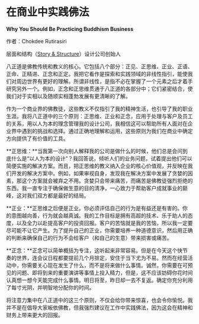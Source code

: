 # 在商业中实践佛法

**Why You Should Be Practicing Buddhism Business**

作者：Chokdee Rutirasiri

层面和结构（[Story & Structure](http://www.storyandstructure.com/)）设计公司创始人

八正道是佛教传统和教义的核心。它包括八个部分：正见、正思维、正业、正语、正命、正精进、正念和正定。我把它看作是探索和实践领域的非线性指引，能使我们对周边世界有更好的理解。所谓非线性，是指不必在掌握了一个元素之后才着手研究另外一个。例如，正念和正思维贯通于八正道的各部分中；它们紧密结合，使我们对于实相以及随顺实相蓬勃发展有更清晰的了解。

作为一个商业界的佛教徒，这些教义不仅指引了我的精神生活，也引导了我的职业生涯。我将八正道中的三个原则：正思维、正业和正念，应用于处理与客户及员工的关系，用以人为本的理念管理我的设计公司，我相信这可以帮助所有人面对在企业界中遇到的挑战和选择。通过正确地理解和运用，这些原则为我们在商业中确定方向提供了有价值的工具。

**正思维：**当我第一次向别人解释我的公司是做什么的时候，他们总是会问到底什么是“以人为本的设计”？我回答说，倾听人们的业务问题，试着提出他们可以简便实施的解决方案。而且，把正思维的教义纳入企业的核心价值观，并反映在我们开发的解决方案中。例如，如果审视自身，发现我在解决方案中发展了贪婪的因素，那这个方案就会被弃之不用。贪婪只会带来痛苦，而痛苦是佛教徒强烈拒绝的东西。我一直专注于确保做生意的目的清净，一心致力于帮助客户成就事业的巅峰，这对我们双方都是最好的结局。

**正业：**正思维之后便是正业。你必须评估自己的行为是有益还是有害的。你的意图越向善，行为就会越真诚。我的工作目标是拥有高超的技术、乐于助人的态度，以及全力以赴提高客户的投资回报。客户的苦恼就是我的苦恼，所以我一定要尽可能不让它产生。为了提升自己的正业，你需要培养一种道德意识，然后用正确的判断来确保自己的行为不会给客户（和自己的生意）带来损害或痛苦。

**正念：**正念可以简单概括为专注，这听起来非常容易。但是在今天这个快节奏的世界，连会议日程都要提前几个月排定，安住于当下尤为不易。然而在经营活动中，你需要关心现在发生了什么，而不是将来做什么事情。诚然，你需要在可预见的问题、即将到来的重要演讲等事情上投入精力，但是，这不应该妨碍你花时间认真想一想今天能完成什么事情。明日将至，昨日却一去不复返。确定你充分利用了每寸光阴，并明智地分配你的时间。

将注意力集中在八正道中的这三个原则，不仅会给你带来惊喜，也会令你愉悦。我并不是在倡导大家皈依佛教，但我强烈建议在工作中实践佛法，因为这会在精神和财务上带来更大的回报。

